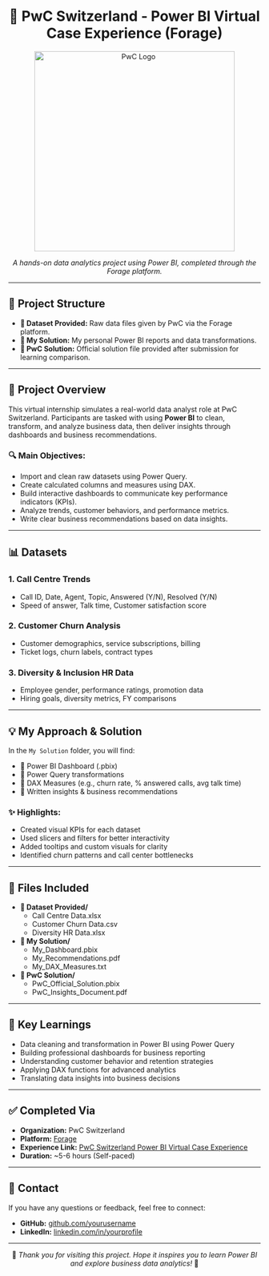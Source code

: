 <h1 align="center">💼 PwC Switzerland - Power BI Virtual Case Experience (Forage)</h1>

<p align="center">
  <img src="https://user-images.githubusercontent.com/74038190/212897246-d43f67c3-04e5-4c3f-94b5-3b8a5f0b1f6a.png" width="400" alt="PwC Logo" />
</p>

<p align="center">
  <i>A hands-on data analytics project using Power BI, completed through the Forage platform.</i>
</p>

<hr />

<h2>📂 Project Structure</h2>

<ul>
  <li><strong>📁 Dataset Provided:</strong> Raw data files given by PwC via the Forage platform.</li>
  <li><strong>📁 My Solution:</strong> My personal Power BI reports and data transformations.</li>
  <li><strong>📁 PwC Solution:</strong> Official solution file provided after submission for learning comparison.</li>
</ul>

<hr />

<h2>🎯 Project Overview</h2>

<p>
  This virtual internship simulates a real-world data analyst role at PwC Switzerland. Participants are tasked with using <strong>Power BI</strong> to clean, transform, and analyze business data, then deliver insights through dashboards and business recommendations.
</p>

<h3>🔍 Main Objectives:</h3>
<ul>
  <li>Import and clean raw datasets using Power Query.</li>
  <li>Create calculated columns and measures using DAX.</li>
  <li>Build interactive dashboards to communicate key performance indicators (KPIs).</li>
  <li>Analyze trends, customer behaviors, and performance metrics.</li>
  <li>Write clear business recommendations based on data insights.</li>
</ul>

<hr />

<h2>📊 Datasets</h2>

<h3>1. Call Centre Trends</h3>
<ul>
  <li>Call ID, Date, Agent, Topic, Answered (Y/N), Resolved (Y/N)</li>
  <li>Speed of answer, Talk time, Customer satisfaction score</li>
</ul>

<h3>2. Customer Churn Analysis</h3>
<ul>
  <li>Customer demographics, service subscriptions, billing</li>
  <li>Ticket logs, churn labels, contract types</li>
</ul>

<h3>3. Diversity & Inclusion HR Data</h3>
<ul>
  <li>Employee gender, performance ratings, promotion data</li>
  <li>Hiring goals, diversity metrics, FY comparisons</li>
</ul>

<hr />

<h2>💡 My Approach & Solution</h2>

<p>
  In the <code>My Solution</code> folder, you will find:
</p>
<ul>
  <li>📘 Power BI Dashboard (.pbix)</li>
  <li>🧹 Power Query transformations</li>
  <li>📐 DAX Measures (e.g., churn rate, % answered calls, avg talk time)</li>
  <li>📝 Written insights & business recommendations</li>
</ul>

<h3>✨ Highlights:</h3>
<ul>
  <li>Created visual KPIs for each dataset</li>
  <li>Used slicers and filters for better interactivity</li>
  <li>Added tooltips and custom visuals for clarity</li>
  <li>Identified churn patterns and call center bottlenecks</li>
</ul>

<hr />

<h2>📎 Files Included</h2>

<ul>
  <li><strong>📁 Dataset Provided/</strong>
    <ul>
      <li>Call Centre Data.xlsx</li>
      <li>Customer Churn Data.csv</li>
      <li>Diversity HR Data.xlsx</li>
    </ul>
  </li>

  <li><strong>📁 My Solution/</strong>
    <ul>
      <li>My_Dashboard.pbix</li>
      <li>My_Recommendations.pdf</li>
      <li>My_DAX_Measures.txt</li>
    </ul>
  </li>

  <li><strong>📁 PwC Solution/</strong>
    <ul>
      <li>PwC_Official_Solution.pbix</li>
      <li>PwC_Insights_Document.pdf</li>
    </ul>
  </li>
</ul>

<hr />

<h2>📌 Key Learnings</h2>

<ul>
  <li>Data cleaning and transformation in Power BI using Power Query</li>
  <li>Building professional dashboards for business reporting</li>
  <li>Understanding customer behavior and retention strategies</li>
  <li>Applying DAX functions for advanced analytics</li>
  <li>Translating data insights into business decisions</li>
</ul>

<hr />

<h2>✅ Completed Via</h2>

<ul>
  <li><strong>Organization:</strong> PwC Switzerland</li>
  <li><strong>Platform:</strong> <a href="https://www.theforage.com/" target="_blank">Forage</a></li>
  <li><strong>Experience Link:</strong> <a href="https://forage-uploads-prod.s3.amazonaws.com/completion-certificates/4sLyCPgmsy8DA6Dh3/a87GpgE6tiku7q3gu_4sLyCPgmsy8DA6Dh3_jALQK7NBmDD3f5v7a_1737305500494_completion_certificate.pdf" target="_blank">PwC Switzerland Power BI Virtual Case Experience</a></li>
  <li><strong>Duration:</strong> ~5-6 hours (Self-paced)</li>
</ul>

<hr />

<h2>📮 Contact</h2>

<p>
  If you have any questions or feedback, feel free to connect:
</p>

<ul>
  <li><strong>GitHub:</strong> <a href="https://github.com/anurag9681" target="_blank">github.com/yourusername</a></li>
  <li><strong>LinkedIn:</strong> <a href="https://in.linkedin.com/in/anurag-yadav-a1848a30a" target="_blank">linkedin.com/in/yourprofile</a></li>
</ul>

<hr />

<p align="center">
  🚀 <em>Thank you for visiting this project. Hope it inspires you to learn Power BI and explore business data analytics!</em> 🚀
</p>

